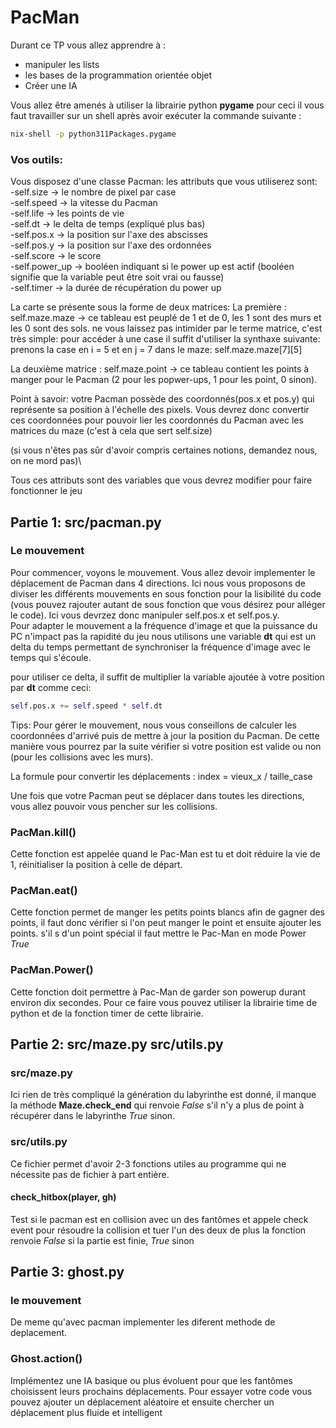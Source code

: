 # PacMan

Durant ce TP vous allez apprendre à :
  - manipuler les lists
 - les bases de la programmation orientée objet
 - Créer une IA

Vous allez être amenés à utiliser la librairie python **pygame** pour ceci il vous faut travailler sur un shell après avoir exécuter la commande suivante :

```sh
nix-shell -p python311Packages.pygame
```

### Vos outils:

Vous disposez d'une classe Pacman:
les attributs que vous utiliserez sont:\
-self.size -> le nombre de pixel par case\
-self.speed -> la vitesse du Pacman\
-self.life -> les points de vie\
-self.dt -> le delta de temps (expliqué plus bas)\
-self.pos.x -> la position sur l'axe des abscisses\
-self.pos.y -> la position sur l'axe des ordonnées\
-self.score -> le score\
-self.power_up -> booléen indiquant si le power up est actif (booléen signifie que la variable peut être soit vrai ou fausse)\
-self.timer -> la durée de récupération du power up

La carte se présente sous la forme de deux matrices:
La première : self.maze.maze -> ce tableau est peuplé de 1 et de 0, les 1 sont des murs et les 0 sont des sols.
ne vous laissez pas intimider par le terme matrice, c'est très simple: pour accéder à une case il suffit d'utiliser la synthaxe suivante:\
prenons la case en i = 5 et en j = 7 dans le maze:
self.maze.maze[7][5]

La deuxième matrice : self.maze.point -> ce tableau contient les points à manger pour le Pacman (2 pour les popwer-ups, 1 pour les point, 0 sinon).

Point à savoir: votre Pacman possède des coordonnés(pos.x et pos.y) qui représente sa position à l'échelle des pixels.
Vous devrez donc convertir ces coordonnées pour pouvoir lier les coordonnés du Pacman avec les matrices du maze (c'est à cela que sert self.size)

(si vous n'êtes pas sûr d'avoir compris certaines notions, demandez nous, on ne mord pas)\

Tous ces attributs sont des variables que vous devrez modifier pour faire fonctionner le jeu

## Partie 1: src/pacman.py

### Le mouvement

Pour commencer, voyons le mouvement. Vous allez devoir implementer le déplacement de Pacman dans 4 directions.
Ici nous vous proposons de diviser les différents mouvements en sous fonction pour la lisibilité du code (vous pouvez rajouter autant de sous fonction que vous désirez pour alléger le code). Ici vous devrzez donc manipuler self.pos.x et self.pos.y.\
Pour adapter le mouvement a la fréquence d'image et que la puissance du PC n'impact pas la rapidité du jeu nous utilisons une variable **dt** qui est un delta du temps permettant de synchroniser la fréquence d'image avec le temps qui s'écoule.

pour utiliser ce delta, il suffit de multiplier la variable ajoutée à votre position par **dt** comme ceci:

```py
self.pos.x += self.speed * self.dt
```

Tips: Pour gérer le mouvement, nous vous conseillons de calculer les coordonnées d'arrivé puis de mettre à jour la position du Pacman. De cette manière vous pourrez par la suite vérifier si votre position est valide ou non (pour les collisions avec les murs).

La formule pour convertir les déplacements : index = vieux_x / taille_case


Une fois que votre Pacman peut se déplacer dans toutes les directions, vous allez pouvoir vous pencher sur les collisions.


### PacMan.kill()
Cette fonction est appelée quand le Pac-Man est tu et doit réduire la vie de 1, réinitialiser la position à celle de départ.

### PacMan.eat()
Cette fonction permet de manger les petits points blancs afin de gagner des points, il faut donc vérifier si l'on peut manger le point et ensuite ajouter les points.
s'il s d'un point spécial il faut mettre le Pac-Man en mode Power *True*

### PacMan.Power()
Cette fonction doit permettre à Pac-Man de garder son powerup durant environ dix secondes. Pour ce faire vous pouvez utiliser la librairie time de python et de la fonction timer de cette librairie.

## Partie 2: src/maze.py src/utils.py

### src/maze.py
Ici rien de très compliqué la génération du labyrinthe est donné, il manque la méthode **Maze.check_end** qui renvoie *False* s'il n'y a plus de point à récupérer dans le labyrinthe *True* sinon.

### src/utils.py
Ce fichier permet d'avoir 2-3 fonctions utiles au programme qui ne nécessite pas de fichier à part entière.

#### check_hitbox(player, gh)
Test si le pacman est en collision avec un des fantômes et appele check event pour résoudre la collision et tuer l'un des deux
de plus la fonction renvoie *False* si la partie est finie, *True* sinon

## Partie 3: ghost.py

### le mouvement
De meme qu'avec pacman implementer les diferent methode de deplacement.

### Ghost.action()
Implémentez une IA basique ou plus évoluent pour que les fantômes choisissent leurs prochains déplacements.
Pour essayer votre code vous pouvez ajouter un déplacement aléatoire et ensuite chercher un déplacement plus fluide et intelligent
